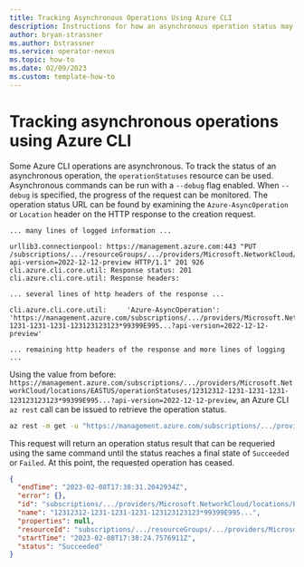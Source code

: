 ```yaml
---
title: Tracking Asynchronous Operations Using Azure CLI
description: Instructions for how an asynchronous operation status may be discovered, tracked, and used to determine completion.
author: bryan-strassner
ms.author: bstrassner
ms.service: operator-nexus
ms.topic: how-to
ms.date: 02/09/2023
ms.custom: template-how-to
---
```


# Tracking asynchronous operations using Azure CLI

Some Azure CLI operations are asynchronous. To track the status of an asynchronous operation, the `operationStatuses` resource can be used. Asynchronous commands can be run with a `--debug` flag enabled. When `--debug` is specified, the progress of the request can be monitored. The operation status URL can be found by examining the `Azure-AsyncOperation` or `Location` header on the HTTP response to the creation request.

```output
... many lines of logged information ...

urllib3.connectionpool: https://management.azure.com:443 "PUT /subscriptions/.../resourceGroups/.../providers/Microsoft.NetworkCloud/clusters/.../metricsConfigurations/default?api-version=2022-12-12-preview HTTP/1.1" 201 926
cli.azure.cli.core.util: Response status: 201
cli.azure.cli.core.util: Response headers:

... several lines of http headers of the response ...

cli.azure.cli.core.util:     'Azure-AsyncOperation': 'https://management.azure.com/subscriptions/.../providers/Microsoft.NetworkCloud/locations/EASTUS/operationStatuses/12312312-1231-1231-1231-123123123123*99399E995...?api-version=2022-12-12-preview'

... remaining http headers of the response and more lines of logging ...
```

Using the value from before:
`https://management.azure.com/subscriptions/.../providers/Microsoft.NetworkCloud/locations/EASTUS/operationStatuses/12312312-1231-1231-1231-123123123123*99399E995...?api-version=2022-12-12-preview`, an Azure CLI `az rest` call can be issued to retrieve the operation status.

```sh
az rest -m get -u "https://management.azure.com/subscriptions/.../providers/Microsoft.NetworkCloud/locations/EASTUS/operationStatuses/12312312-1231-1231-1231-123123123123*99399E995...?api-version=2022-12-12-preview"
```

This request will return an operation status result that can be requeried using the same command until the status reaches a final state of `Succeeded` or `Failed`. At this point, the requested operation has ceased.

```json
{
  "endTime": "2023-02-08T17:38:31.2042934Z",
  "error": {},
  "id": "subscriptions/.../providers/Microsoft.NetworkCloud/locations/EASTUS/operationStatuses/12312312-1231-1231-1231-123123123123*99399E995...?api-version=2022-12-12-preview",
  "name": "12312312-1231-1231-1231-123123123123*99399E995...",
  "properties": null,
  "resourceId": "subscriptions/.../resourceGroups/.../providers/Microsoft.NetworkCloud/clusters/.../metricsConfigurations/default?api-version=2022-12-12-preview",
  "startTime": "2023-02-08T17:38:24.7576911Z",
  "status": "Succeeded"
}
```
